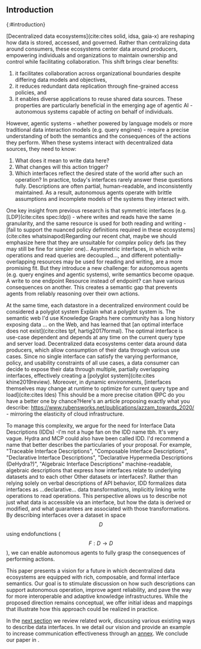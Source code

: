 ## Introduction
{:#introduction}

[Decentralized data ecosystems](cite:cites solid, idsa, gaia-x) are reshaping how data is stored, accessed, and governed.
Rather than centralizing data around consumers, these ecosystems center data around producers,
empowering individuals and organizations to maintain ownership and control while facilitating collaboration.
This shift brings clear benefits:
1. it facilitates collaboration across organizational boundaries despite differing data models and objectives,
2. it reduces redundant data replication through fine-grained access policies, and
3. it enables diverse applications to reuse shared data sources.
These properties are particularly beneficial in the emerging age of agentic AI -
autonomous systems capable of acting on behalf of individuals.

However, agentic systems -
whether powered by language models or more traditional data interaction models (e.g. query engines) -
require a precise understanding of both the semantics and the consequences of the actions they perform.
When these systems interact with decentralized data sources, they need to know:
1. What does it mean to write data here?
2. What changes will this action trigger?
3. Which interfaces reflect the desired state of the world after such an operation?
In practice, today's interfaces rarely answer these questions fully.
Descriptions are often partial, human-readable, and inconsistently maintained.
As a result, 
autonomous agents operate with brittle assumptions and incomplete models of the systems they interact with.

One key insight from previous research is that symmetric interfaces (e.g. [LDP](cite:cites spec:ldp)) - 
where writes and reads have the same granularity, and the same resource is used for both reading and writing -
[fail to support the nuanced policy definitions required in these ecosystems](cite:cites whatsinapod)<span class="comment" data-author="RT">Regarding our recent chat, maybe we should emphasize here that they are unsuitable for *complex* policy defs (as they may still be fine for simpler one).</span>.
Asymmetric interfaces,
in which write operations and read queries are decoupled<span class="comment" data-author="RT">..., and different potentially-overlapping resources may be used for reading and writing</span>, are a more promising fit.
<span class="grammar" data-author="RT">But they introduce a new challenge:
for autonomous agents (e.g. query engines and agentic systems), write semantics become opaque</span>.
A write to one endpoint <span class="comment" data-author="RT">Resource instead of endpoint?</span> can have various consequences on another.
This creates a semantic gap that prevents agents from reliably reasoning over their own actions.

At the same time, each datastore in a decentralized environment could be considered a polyglot system <span class="comment" data-author="RT">Explain what a polyglot system is</span>.
The semantic web <span class="comment" data-author="RT">I'd use Knowledge Graphs here</span> community has a long history exposing data <span class="comment" data-author="RT">... on the Web</span>, and has learned that [an optimal interface does not exist](cite:cites tpf, hartig2017formal).
The optimal interface is use-case dependent and depends at any time on the current query type and server load. 
Decentralized data ecosystems center data around data producers, which allow consumption of their data through various use cases.
Since no single interface can satisfy the varying performance, policy, and usability constraints of all use cases, a data consumer can decide to expose their data through multiple, partially overlapping interfaces, effectively creating a [polyglot system](cite:cites khine2019review).
Moreover, in dynamic environments,
[interfaces themselves may change at runtime to optimize for current query type and load](cite:cites ldes)
<span class="comment" data-author="JDS">This should be a more precise citation @PC do you have a better one by chance?</span><span class="comment" data-author="RT">Here's an article proposing exactly what you describe: https://www.rubensworks.net/publications/azzam_towards_2020/</span> - 
mirroring the elasticity of cloud infrastructure.

To manage this complexity, we argue for the need for Interface Data Descriptions (IDDs) -<span class="comment" data-author="RT">I'm not a huge fan on the IDD name tbh. It's very vague. Hydra and MCP could also have been called IDD. I'd recommend a name that better describes the particularies of your proposal. For example, "Traceable Interface Descriptions", "Composable Interface Descriptions", "Declarative Interface Descriptions", "Declarative Hypermedia Descriptions (DeHydra?)", "Algebraic Interface Descriptions"</span>
machine-readable, algebraic descriptions that express how interfaces relate to underlying datasets and to each other <span class="comment" data-author="RT">Other datasets or interfaces?</span>.
Rather than relying solely on verbal descriptions of API behavior,
IDD formalizes data interfaces as <span class="comment" data-author="RT">...declarative...</span> data transformations, implicitly linking write operations to read operations.
This perspective allows us to describe not just what data is accessible via an interface,
but how the data is derived or modified, and what guarantees are associated with those transformations.
By describing interfaces over a dataset in space $$D$$ using endofunctions ($$F: D \rightarrow D$$),
we can enable autonomous agents to fully grasp the consequences of performing actions.

This paper presents a vision for a future in which decentralized data ecosystems are equipped with rich,
composable, and formal interface semantics.
Our goal is to stimulate discussion on how such descriptions can support autonomous operation,
improve agent reliability, and pave the way for more interoperable and adaptive knowledge infrastructures.
While the proposed direction remains conceptual,
we offer initial ideas and mappings that illustrate how this approach could be realized in practice.

In the [next section](#related-work) we review related work, discussing various existing ways to describe data interfaces.
In [](#vision) we detail our vision and provide an example to increase communication effectiveness through an [annex](#annex).
We conclude our paper in [](#conclusion).
